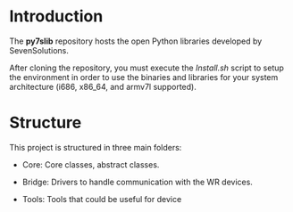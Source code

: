 Introduction
============

The **py7slib** repository hosts the open Python libraries developed by SevenSolutions.

After cloning the repository, you must execute the *Install.sh* script to setup the environment in order to use the binaries and libraries for your system architecture (i686, x86_64, and armv7l supported).




Structure
=========

This project is structured in three main folders:

* Core: Core classes, abstract classes.

* Bridge: Drivers to handle communication with the WR devices.

* Tools: Tools that could be useful for device



